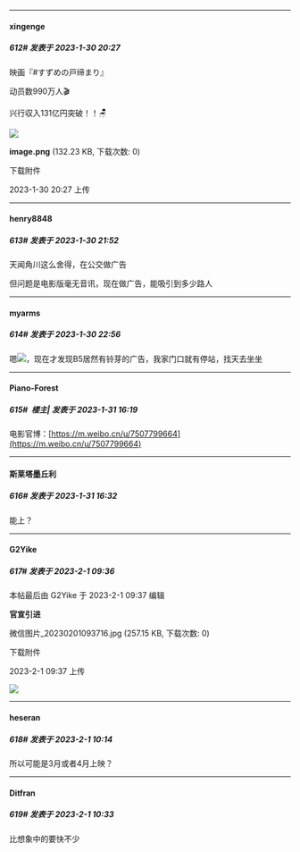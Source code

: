 
*****

####  xingenge  
##### 612#       发表于 2023-1-30 20:27

映画『#すずめの戸缔まり』

动员数990万人🎬

兴行収入131亿円突破！！🪑

<img src="https://img.saraba1st.com/forum/202301/30/202718tvf76lsvzs2q77ss.png" referrerpolicy="no-referrer">

<strong>image.png</strong> (132.23 KB, 下载次数: 0)

下载附件

2023-1-30 20:27 上传


*****

####  henry8848  
##### 613#       发表于 2023-1-30 21:52

天闻角川这么舍得，在公交做广告

但问题是电影版毫无音讯，现在做广告，能吸引到多少路人


*****

####  myarms  
##### 614#       发表于 2023-1-30 22:56

嗯<img src="https://static.saraba1st.com/image/smiley/face2017/105.png" referrerpolicy="no-referrer">，现在才发现B5居然有铃芽的广告，我家门口就有停站，找天去坐坐


*****

####  Piano-Forest  
##### 615#         楼主| 发表于 2023-1-31 16:19

电影官博：[https://m.weibo.cn/u/7507799664](https://m.weibo.cn/u/7507799664)


*****

####  斯莱塔墨丘利  
##### 616#       发表于 2023-1-31 16:32

能上？


*****

####  G2Yike  
##### 617#       发表于 2023-2-1 09:36

 本帖最后由 G2Yike 于 2023-2-1 09:37 编辑 

<strong>官宣引进</strong>

微信图片_20230201093716.jpg
(257.15 KB, 下载次数: 0)

下载附件

2023-2-1 09:37 上传

<img src="https://img.saraba1st.com/forum/202302/01/093740szp6oxo6ipcct6mo.jpg" referrerpolicy="no-referrer">


*****

####  heseran  
##### 618#       发表于 2023-2-1 10:14

所以可能是3月或者4月上映？


*****

####  Ditfran  
##### 619#       发表于 2023-2-1 10:33

比想象中的要快不少

